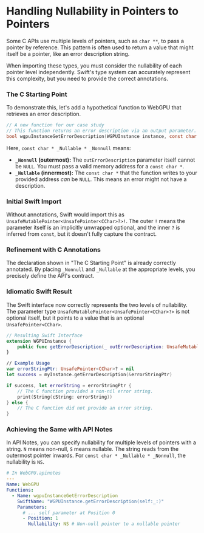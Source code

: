 # Handling Nullability in Pointers to Pointers

Some C APIs use multiple levels of pointers, such as `char **`, to pass a pointer by reference. This pattern is often used to return a value that might itself be a pointer, like an error description string.

When importing these types, you must consider the nullability of each pointer level independently. Swift's type system can accurately represent this complexity, but you need to provide the correct annotations.

### The C Starting Point

To demonstrate this, let's add a hypothetical function to WebGPU that retrieves an error description.

```c
// A new function for our case study
// This function returns an error description via an output parameter.
bool wgpuInstanceGetErrorDescription(WGPUInstance instance, const char * _Nullable * _Nonnull outErrorDescription);
```

Here, `const char * _Nullable * _Nonnull` means:
- **`_Nonnull` (outermost):** The `outErrorDescription` parameter itself cannot be `NULL`. You must pass a valid memory address for a `const char *`.
- **`_Nullable` (innermost):** The `const char *` that the function writes to your provided address *can* be `NULL`. This means an error might not have a description.

### Initial Swift Import

Without annotations, Swift would import this as `UnsafeMutablePointer<UnsafePointer<CChar>?>!`. The outer `!` means the parameter itself is an implicitly unwrapped optional, and the inner `?` is inferred from `const`, but it doesn't fully capture the contract.

### Refinement with C Annotations

The declaration shown in "The C Starting Point" is already correctly annotated. By placing `_Nonnull` and `_Nullable` at the appropriate levels, you precisely define the API's contract.

### Idiomatic Swift Result

The Swift interface now correctly represents the two levels of nullability. The parameter type `UnsafeMutablePointer<UnsafePointer<CChar>?>` is not optional itself, but it points to a value that is an optional `UnsafePointer<CChar>`.

```swift
// Resulting Swift Interface
extension WGPUInstance {
    public func getErrorDescription(_ outErrorDescription: UnsafeMutablePointer<UnsafePointer<CChar>?>) -> Bool
}

// Example Usage
var errorStringPtr: UnsafePointer<CChar>? = nil
let success = myInstance.getErrorDescription(&errorStringPtr)

if success, let errorString = errorStringPtr {
    // The C function provided a non-nil error string.
    print(String(cString: errorString))
} else {
    // The C function did not provide an error string.
}
```

### Achieving the Same with API Notes

In API Notes, you can specify nullability for multiple levels of pointers with a string. `N` means non-null, `S` means nullable. The string reads from the outermost pointer inwards. For `const char * _Nullable * _Nonnull`, the nullability is `NS`.

```yaml
# In WebGPU.apinotes
---
Name: WebGPU
Functions:
  - Name: wgpuInstanceGetErrorDescription
    SwiftName: "WGPUInstance.getErrorDescription(self:_:)"
    Parameters:
      # ... self parameter at Position 0
      - Position: 1
        Nullability: NS # Non-null pointer to a nullable pointer
```
